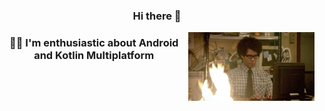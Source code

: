 ### <div align="center">Hi there 👋</div>

<img width="40%" align="right" src="https://github.com/hixtrik/hixtrik/blob/main/res/itcrowd.gif" alt="Gif" />

### <div align="center">👨‍💻 I'm enthusiastic about Android and Kotlin Multiplatform</div>  
<br/>

<!--
**hixtrik/hixtrik** is a ✨ _special_ ✨ repository because its `README.md` (this file) appears on your GitHub profile.

Here are some ideas to get you started:

- 🔭 I’m currently working on ...
- 🌱 I’m currently learning ...
- 👯 I’m looking to collaborate on ...
- 🤔 I’m looking for help with ...
- 💬 Ask me about ...
- 📫 How to reach me: ...
- 😄 Pronouns: ...
- ⚡ Fun fact: ...
-->
